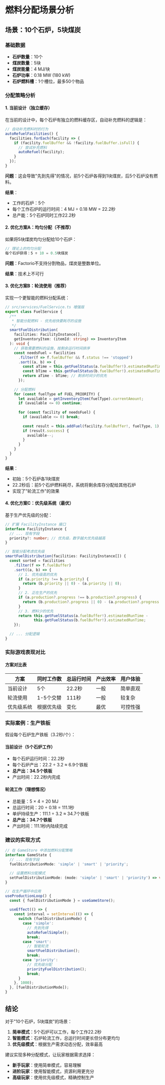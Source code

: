 # 燃料分配场景分析

## 场景：10个石炉，5块煤炭

### 基础数据
- **石炉数量**：10个
- **煤炭数量**：5块
- **煤炭能量**：4 MJ/块
- **石炉功率**：0.18 MW (180 kW)
- **石炉燃料槽**：1个槽位，最多50个物品

### 分配策略分析

#### 1. 当前设计（独立缓存）
在当前的设计中，每个石炉有独立的燃料缓存区，自动补充燃料的逻辑是：

```typescript
// 自动补充燃料时的行为
autoRefuelFacilities() {
  facilities.forEach(facility => {
    if (facility.fuelBuffer && !facility.fuelBuffer.isFull) {
      // 尝试补充燃料
      autoRefuel(facility);
    }
  });
}
```

**问题**：这会导致"先到先得"的情况，前5个石炉各得到1块煤炭，后5个石炉没有燃料。

**结果**：
- 工作的石炉：5个
- 每个工作石炉的运行时间：4 MJ ÷ 0.18 MW = 22.2秒
- 总产能：5个石炉同时工作22.2秒

#### 2. 优化方案A：均匀分配（不推荐）
如果将5块煤炭均匀分配给10个石炉：

```typescript
// 理论上的均匀分配
每个石炉获得：5 ÷ 10 = 0.5块煤炭
```

**问题**：Factorio不支持分割物品，煤炭是整数单位。

**结果**：技术上不可行

#### 3. 优化方案B：轮流使用（推荐）
实现一个更智能的燃料分配系统：

```typescript
// src/services/FuelService.ts 增强版
export class FuelService {
  /**
   * 智能分配燃料 - 优先给快要耗尽的设施
   */
  smartFuelDistribution(
    facilities: FacilityInstance[],
    getInventoryItem: (itemId: string) => InventoryItem
  ): void {
    // 获取需要燃料的设施，按剩余运行时间排序
    const needsFuel = facilities
      .filter(f => f.fuelBuffer && f.status !== 'stopped')
      .sort((a, b) => {
        const aTime = this.getFuelStatus(a.fuelBuffer!).estimatedRunTime;
        const bTime = this.getFuelStatus(b.fuelBuffer!).estimatedRunTime;
        return aTime - bTime; // 剩余时间少的优先
      });
    
    // 分配燃料
    for (const fuelType of FUEL_PRIORITY) {
      let available = getInventoryItem(fuelType).currentAmount;
      if (available <= 0) continue;
      
      for (const facility of needsFuel) {
        if (available <= 0) break;
        
        const result = this.addFuel(facility.fuelBuffer!, fuelType, 1);
        if (result.success) {
          available--;
        }
      }
    }
  }
}
```

**结果**：
- 初始：5个石炉各1块煤炭
- 22.2秒后：前5个石炉燃料耗尽，系统将剩余库存分配给其他石炉
- 实现了"轮流工作"的效果

#### 4. 优化方案C：优先级系统（最优）
基于生产优先级的分配：

```typescript
// 扩展 FacilityInstance 接口
interface FacilityInstance {
  // ... 现有字段
  priority?: number; // 优先级，数字越大优先级越高
}

// 智能分配考虑优先级
smartFuelDistribution(facilities: FacilityInstance[]) {
  const sorted = facilities
    .filter(f => f.fuelBuffer)
    .sort((a, b) => {
      // 1. 优先级高的优先
      if (a.priority !== b.priority) {
        return (b.priority || 0) - (a.priority || 0);
      }
      // 2. 正在生产的优先
      if (a.production?.progress !== b.production?.progress) {
        return (b.production?.progress || 0) - (a.production?.progress || 0);
      }
      // 3. 燃料少的优先
      return this.getFuelStatus(a.fuelBuffer!).estimatedRunTime - 
             this.getFuelStatus(b.fuelBuffer!).estimatedRunTime;
    });
  
  // ... 分配逻辑
}
```

### 实际游戏表现对比

#### 方案对比表

| 方案 | 同时工作数 | 总运行时间 | 产出效率 | 用户体验 |
|------|-----------|-----------|---------|---------|
| 当前设计 | 5个 | 22.2秒 | 一般 | 简单直观 |
| 轮流使用 | 1-5个交替 | 111秒 | 一般 | 较复杂 |
| 优先级系统 | 根据优先级 | 变化 | 最优 | 可控性强 |

### 实际案例：生产铁板

假设每个石炉生产铁板（3.2秒/个）：

#### 当前设计（5个石炉工作）
- 每个石炉运行时间：22.2秒
- 每个石炉产出：22.2 ÷ 3.2 ≈ 6.9个铁板
- **总产出：34.5个铁板**
- 产出时间：22.2秒内完成

#### 轮流工作（理想情况）
- 总能量：5 × 4 = 20 MJ
- 总运行时间：20 ÷ 0.18 = 111.1秒
- 单炉持续生产：111.1 ÷ 3.2 ≈ 34.7个铁板
- **总产出：34.7个铁板**
- 产出时间：111.1秒内陆续完成

### 建议的实现方式

```typescript
// 在 GameStore 中添加燃料分配策略
interface GameState {
  // ... 现有字段
  fuelDistributionMode: 'simple' | 'smart' | 'priority';
  
  // 设置燃料分配模式
  setFuelDistributionMode: (mode: 'simple' | 'smart' | 'priority') => void;
}

// 在生产循环中应用
useProductionLoop() {
  const { fuelDistributionMode } = useGameStore();
  
  useEffect(() => {
    const interval = setInterval(() => {
      switch (fuelDistributionMode) {
        case 'simple':
          // 先到先得
          autoRefuelSimple();
          break;
        case 'smart':
          // 智能轮流
          smartFuelDistribution();
          break;
        case 'priority':
          // 优先级分配
          priorityFuelDistribution();
          break;
      }
    }, 1000);
  }, [fuelDistributionMode]);
}
```

## 结论

对于"10个石炉，5块煤炭"的场景：

1. **简单模式**：5个石炉可以工作，每个工作22.2秒
2. **智能模式**：石炉轮流工作，总运行时间更长但分布更均匀
3. **优先级模式**：根据生产需求动态分配，效率最高

建议实现多种分配模式，让玩家根据需求选择：
- **新手玩家**：使用简单模式，容易理解
- **进阶玩家**：使用智能模式，资源利用更充分
- **高级玩家**：使用优先级模式，精确控制生产